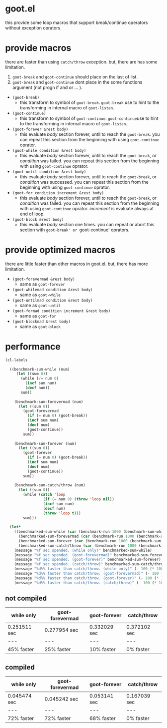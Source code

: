 # goot.el

this provide some loop macros that support break/continue operators without exception oprators.

# provide macros

there are faster than using `catch/throw` exception.
but, there are has some limitation.

1. `goot-break` and `goot-continue` should place on the last of list.
1. `goot-break` and `goot-continue` dont place in the some functions argument (not progn if and or ... ).

* `(goot-break)`
    * this transform to symbol of `goot-break`. `goot-break` use to hint to the transforming in internal macro of `goot-listen`.
* `(goot-continue)`
    * this transform to symbol of `goot-continue`. `goot-continue`use to hint to the transforming in internal macro of `goot-listen`.
* `(goot-forever &rest body)`
    * this evaluate *body* section forever, until to reach the `goot-break`. you can repeat this section from the beginning with using `goot-continue` oprator.
* `(goot-while condition &rest body)`
    * this evaluate *body* section forever, until to reach the `goot-break`, or *condition* was failed. you can repeat this section from the beginning with using `goot-continue` oprator.
* `(goot-until condition &rest body)`
    * this evaluate *body* section forever, until to reach the `goot-break`, or *condition* was successed. you can repeat this section from the beginning with using `goot-continue` oprator.
* `(goot-for condition increment &rest body)`
    * this evaluate *body* section forever, until to reach the `goot-break`, or *condition* was failed. you can repeat this section from the beginning with using `goot-continue` oprator. *increment* is evaluate always at end of loop.
* `(goot-block &rest body)`
    * this evaluate *body* section one times. you can repeat or abort this section with `goot-break' or `goot-continue' oprators.

# provide optimized macros

there are little faster than other macros in goot.el.
but, there has more limitation.

* `(goot-forevermad &rest body)`
    * same as `goot-forever`
* `(goot-whilemad condition &rest body)`
    * same as `goot-while`
* `(goot-untilmad condition &rest body)`
    * same as `goot-until`
* `(goot-formad condition increment &rest body)`
    * same as `goot-for`
* `(goot-blockmad &rest body)`
    * same as `goot-block`

# performance

```lisp
(cl-labels
  
  ((benchmark-sum-while (num)
     (let ((sum 0))
       (while (/= num 0)
         (incf sum num)
         (decf num))
       sum))
    
    (benchmark-sum-forevermad (num)
      (let ((sum 0))
        (goot-forevermad
          (if (= num 0) (goot-break))
          (incf sum num)
          (decf num)
          (goot-continue))
        sum))
    
    (benchmark-sum-forever (num)
      (let ((sum 0))
        (goot-forever
          (if (= num 0) (goot-break))
          (incf sum num)
          (decf num)
          (goot-continue))
        sum))
    
    (benchmark-sum-catch/throw (num)
      (let ((sum 0))
        (while (catch 'loop
                 (if (= num 0) (throw 'loop nil))
                 (incf sum num)
                 (decf num)
                 (throw 'loop t)))
        sum)))
  
  (let*
    ((benchmarked-sum-while (car (benchmark-run 1000 (benchmark-sum-while 1000))))
      (benchmarked-sum-forevermad (car (benchmark-run 1000 (benchmark-sum-forevermad 1000))))
      (benchmarked-sum-forever (car (benchmark-run 1000 (benchmark-sum-forever 1000))))
      (benchmarked-sum-catch/throw (car (benchmark-run 1000 (benchmark-sum-catch/throw 1000)))))        
    (message "%f sec spended. (while only)" benchmarked-sum-while)
    (message "%f sec spended. (goot-forevermad)" benchmarked-sum-forevermad)
    (message "%f sec spended. (goot-forever)" benchmarked-sum-forever)
    (message "%f sec spended. (catch/throw)" benchmarked-sum-catch/throw)         
    (message "%d%% faster than catch/throw. (while only)" (- 100 (* 100 (/ benchmarked-sum-while benchmarked-sum-catch/throw))))
    (message "%d%% faster than catch/throw. (goot-forevermad)" (- 100 (* 100 (/ benchmarked-sum-forevermad benchmarked-sum-catch/throw))))
    (message "%d%% faster than catch/throw. (goot-forever)" (- 100 (* 100 (/ benchmarked-sum-forever benchmarked-sum-catch/throw))))
    (message "%d%% faster than catch/throw. (catch/throw)" (- 100 (* 100 (/ benchmarked-sum-catch/throw benchmarked-sum-catch/throw))))))
```

## not compiled

| while only | goot-forevermad | goot-forever | catch/throw |
| --- | --- | --- | --- |
| 0.251511 sec | 0.277954 sec | 0.332029 sec | 0.372102 sec |
| --- | --- | --- | --- |
| 45% faster | 25% faster | 10% faster | 0% faster |

## compiled

| while only | goot-forevermad | goot-forever | catch/throw |
| --- | --- | --- | --- |
| 0.045474 sec | 0.045242 sec | 0.053141 sec | 0.167039 sec |
| --- | --- | --- | --- |
| 72% faster | 72% faster | 68% faster | 0% faster |
